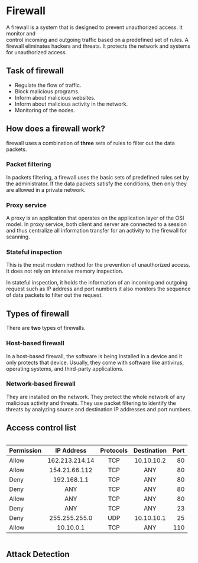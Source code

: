 # Firewall

A firewall is a system that is designed to prevent unauthorized access. It monitor and  
control incoming and outgoing traffic based on a predefined set of rules.
A firewall eliminates hackers and threats. It protects the network and systems for unauthorized access.


## Task of firewall
*   Regulate the flow of traffic.
*   Block malicious programs.
*   Inform about malicious websites.
*   Inform about malicious activity in the network.
*   Monitoring of the nodes.

## How does a firewall work?

firewall uses a combination of **three** sets of rules to filter out the data packets.

### Packet filtering
In packets filtering, a firewall uses the basic sets of predefined rules set by the administrator. If the data packets satisfy the conditions, then only they are allowed in a private network. 
### Proxy service
A proxy is an application that operates on the application layer of the OSI model.
In proxy service, both client and server are connected to a session and thus centralize all information transfer for an activity to the firewall for scanning.
### Stateful inspection

This is the most modern method for the prevention of unauthorized access. It does not rely on intensive memory inspection.

In stateful inspection, it holds the information of an incoming and outgoing request such as IP address and port numbers it also monitors the sequence of data packets to filter out the request.

##  Types of firewall

There are **two** types of firewalls.
### Host-based firewall
In a host-based firewall, the software is being installed in a device and it only protects that device.
Usually, they come with software like antivirus, operating systems, and third-party applications.
### Network-based firewall
They are installed on the network.
They protect the whole network of any malicious activity and threats.
They use packet filtering to identify the threats by analyzing source and destination IP addresses and port numbers.


## Access control list

```
```
| Permission        | IP Address           | Protocols  | Destination  | Port  |
| ------------- |:-------------:|:-------------:|:-------------:| -----:|
| Allow      | 162.213.214.14 | TCP | 10.10.10.2 | 80 |
| Allow      | 154.21.66.112      |   TCP |ANY |80 |
| Deny | 192.168.1.1      |    TCP |ANY|80 |
| Deny | ANY      |    TCP |ANY |80 |
| Allow | ANY      |    TCP |ANY | 80|
| Deny | ANY      |    TCP |ANY |23 |
| Deny | 255.255.255.0      |    UDP |10.10.10.1 |25 |
| Allow | 10.10.0.1      |    TCP |ANY |110 |
```
```
## Attack Detection
